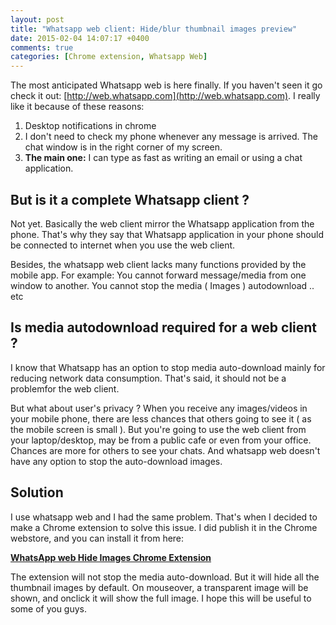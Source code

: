 ```yaml
---
layout: post
title: "Whatsapp web client: Hide/blur thumbnail images preview"
date: 2015-02-04 14:07:17 +0400
comments: true
categories: [Chrome extension, Whatsapp Web]
---
```


The most anticipated Whatsapp web is here finally. If you haven't seen it go check it out: [http://web.whatsapp.com](http://web.whatsapp.com). I really like it because of these reasons:
    
1. Desktop notifications in chrome
2. I don't need to check my phone whenever any message is arrived. The chat window is in the right corner of my screen.
3. **The main one:** I can type as fast as writing an email or using a chat application.

<!-- more -->

## But is it a complete Whatsapp client ?

Not yet. Basically the web client mirror the Whatsapp application from the phone. That's why they say that Whatsapp application in your phone should be connected to internet when you use the web client.

Besides, the whatsapp web client lacks many functions provided by the mobile app. For example: You cannot forward message/media from one window to another. You cannot stop the media ( Images ) autodownload .. etc

## Is media autodownload required for a web client ?

I know that Whatsapp has an option to stop media auto-download mainly for reducing network data consumption. That's said, it should not be a problemfor the web client.

But what about user's privacy ? When you receive any images/videos in your mobile phone, there are less chances that others going to see it ( as the mobile screen is small ). But you're going to use the web client from your laptop/desktop, may be from a public cafe or even from your office. Chances are more for others to see your chats. And whatsapp web doesn't have any option to stop the auto-download images.

## Solution

I use whatsapp web and I had the same problem. That's when I decided to make a Chrome extension to solve this issue. I did publish it in the Chrome webstore, and you can install it from here:

**[WhatsApp web Hide Images Chrome Extension](https://chrome.google.com/webstore/detail/whatsapp-web-hide-media-i/elioehejcldpnphaohhkcdjhjojjbkim)**

The extension will not stop the media auto-download. But it will hide all the thumbnail images by default. On mouseover, a transparent image will be shown, and onclick it will show the full image. I hope this will be useful to some of you guys.




